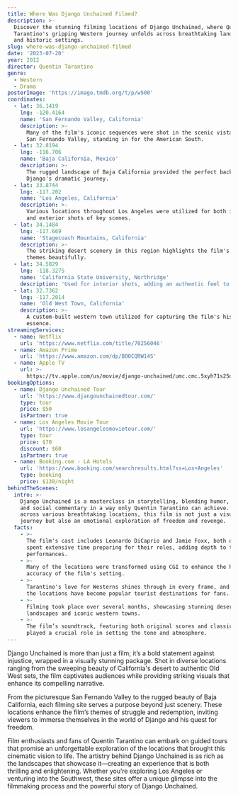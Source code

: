 ```yaml
---
title: Where Was Django Unchained Filmed?
description: >-
  Discover the stunning filming locations of Django Unchained, where Quentin
  Tarantino's gripping Western journey unfolds across breathtaking landscapes
  and historic settings.
slug: where-was-django-unchained-filmed
date: '2023-07-20'
year: 2012
director: Quentin Tarantino
genre:
  - Western
  - Drama
posterImage: 'https://image.tmdb.org/t/p/w500'
coordinates:
  - lat: 36.1419
    lng: -120.4164
    name: 'San Fernando Valley, California'
    description: >-
      Many of the film's iconic sequences were shot in the scenic vistas of the
      San Fernando Valley, standing in for the American South.
  - lat: 32.8194
    lng: -116.706
    name: 'Baja California, Mexico'
    description: >-
      The rugged landscape of Baja California provided the perfect backdrop for
      Django's dramatic journey.
  - lat: 33.8744
    lng: -117.202
    name: 'Los Angeles, California'
    description: >-
      Various locations throughout Los Angeles were utilized for both interior
      and exterior shots of key scenes.
  - lat: 34.1484
    lng: -117.669
    name: 'Stagecoach Mountains, California'
    description: >-
      The striking desert scenery in this region highlights the film's Western
      themes beautifully.
  - lat: 34.5829
    lng: -118.3275
    name: 'California State University, Northridge'
    description: 'Used for interior shots, adding an authentic feel to many pivotal scenes.'
  - lat: 32.7362
    lng: -117.2014
    name: 'Old West Town, California'
    description: >-
      A custom-built western town utilized for capturing the film's historical
      essence.
streamingServices:
  - name: Netflix
    url: 'https://www.netflix.com/title/70256046'
  - name: Amazon Prime
    url: 'https://www.amazon.com/dp/B00CQRW14S'
  - name: Apple TV
    url: >-
      https://tv.apple.com/us/movie/django-unchained/umc.cmc.5xyh71s25d0em47c4dyu778hf
bookingOptions:
  - name: Django Unchained Tour
    url: 'https://www.djangounchainedtour.com/'
    type: tour
    price: $50
    isPartner: true
  - name: Los Angeles Movie Tour
    url: 'https://www.losangelesmovietour.com/'
    type: tour
    price: $70
    discount: $60
    isPartner: true
  - name: Booking.com - LA Hotels
    url: 'https://www.booking.com/searchresults.html?ss=Los+Angeles'
    type: booking
    price: $130/night
behindTheScenes:
  intro: >-
    Django Unchained is a masterclass in storytelling, blending humor, action,
    and social commentary in a way only Quentin Tarantino can achieve. Captured
    across various breathtaking locations, this film is not just a visual
    journey but also an emotional exploration of freedom and revenge.
  facts:
    - >-
      The film's cast includes Leonardo DiCaprio and Jamie Foxx, both of whom
      spent extensive time preparing for their roles, adding depth to their
      performances.
    - >-
      Many of the locations were transformed using CGI to enhance the historical
      accuracy of the film's setting.
    - >-
      Tarantino's love for Westerns shines through in every frame, and many of
      the locations have become popular tourist destinations for fans.
    - >-
      Filming took place over several months, showcasing stunning desert
      landscapes and iconic western towns.
    - >-
      The film’s soundtrack, featuring both original scores and classic tracks,
      played a crucial role in setting the tone and atmosphere.
---
```


<DjangoUnchainedGuide />

Django Unchained is more than just a film; it’s a bold statement against injustice, wrapped in a visually stunning package. Shot in diverse locations ranging from the sweeping beauty of California's desert to authentic Old West sets, the film captivates audiences while providing striking visuals that enhance its compelling narrative.

From the picturesque San Fernando Valley to the rugged beauty of Baja California, each filming site serves a purpose beyond just scenery. These locations enhance the film’s themes of struggle and redemption, inviting viewers to immerse themselves in the world of Django and his quest for freedom.

Film enthusiasts and fans of Quentin Tarantino can embark on guided tours that promise an unforgettable exploration of the locations that brought this cinematic vision to life. The artistry behind Django Unchained is as rich as the landscapes that showcase it—creating an experience that is both thrilling and enlightening. Whether you’re exploring Los Angeles or venturing into the Southwest, these sites offer a unique glimpse into the filmmaking process and the powerful story of Django Unchained.
